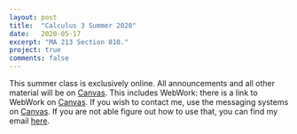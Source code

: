 ```yaml
---
layout: post
title:  "Calculus 3 Summer 2020"
date:   2020-05-17
excerpt: "MA 213 Section 010."
project: true
comments: false
---
```


This summer class is exclusively online. All announcements and all other material will be on [Canvas](https://uk.instructure.com/courses/1987691). This includes WebWork: there is a link to WebWork on [Canvas](https://uk.instructure.com/courses/1987691). If you wish to contact me, use the messaging systems on [Canvas](https://uk.instructure.com/courses/1987691). If you are not able figure out how to use that, you can find my email [here](/contact/).
